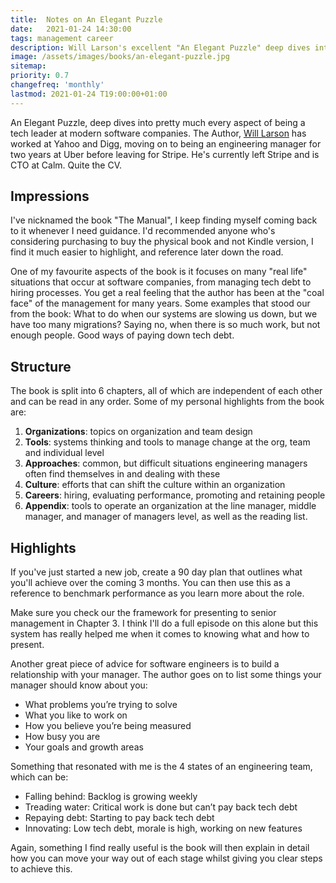 ```yaml
---
title:  Notes on An Elegant Puzzle
date:   2021-01-24 14:30:00
tags: management career
description: Will Larson's excellent "An Elegant Puzzle" deep dives into every aspect of being a tech leader at modern software companies
image: /assets/images/books/an-elegant-puzzle.jpg
sitemap:
priority: 0.7
changefreq: 'monthly'
lastmod: 2021-01-24 T19:00:00+01:00
---
```


An Elegant Puzzle, deep dives into pretty much every aspect of being a tech leader at modern software companies. The Author, [Will Larson](https://lethain.com) has worked at Yahoo and Digg, moving on to being an engineering manager for two years at Uber before leaving for Stripe. He's currently left Stripe and is CTO at Calm. Quite the CV.

## Impressions

I've nicknamed the book "The Manual", I keep finding myself coming back to it whenever I need guidance. I'd recommended anyone who's considering purchasing to buy the physical book and not Kindle version, I find it much easier to highlight, and reference later down the road.

One of my favourite aspects of the book is it focuses on many "real life" situations that occur at software companies, from managing tech debt to hiring processes. You get a real feeling that the author has been at the "coal face" of the management for many years. Some examples that stood our from the book: What to do when our systems are slowing us down, but we have too many migrations? Saying no, when there is so much work, but not enough people. Good ways of paying down tech debt.

## Structure

The book is split into 6 chapters, all of which are independent of each other and can be read in any order. Some of my personal highlights from the book are:

1. __Organizations__: topics on organization and team design
2. __Tools__: systems thinking and tools to manage change at the org, team and individual level
3. __Approaches__: common, but difficult situations engineering managers often find themselves in and dealing with these
4. __Culture__: efforts that can shift the culture within an organization
5. __Careers__: hiring, evaluating performance, promoting and retaining people
6. __Appendix__: tools to operate an organization at the line manager, middle manager, and manager of managers level, as well as the reading list.

## Highlights

If you've just started a new job, create a 90 day plan that outlines what you'll achieve over the coming 3 months. You can then use this as a reference to benchmark performance as you learn more about the role.

Make sure you check our the framework for presenting to senior management in Chapter 3. I think I'll do a full episode on this alone but this system has really helped me when it comes to knowing what and how to present.

Another great piece of advice for software engineers is to build a relationship with your manager. 
The author goes on to list some things your manager should know about you:

- What problems you’re trying to solve
- What you like to work on
- How you believe you’re being measured
- How busy you are
- Your goals and growth areas

Something that resonated with me is the 4 states of an engineering team, which can be:

- Falling behind: Backlog is growing weekly
- Treading water: Critical work is done but can’t pay back tech debt
- Repaying debt: Starting to pay back tech debt
- Innovating: Low tech debt, morale is high, working on new features

Again, something I find really useful is the book will then explain in detail how you can move your way out of each stage whilst giving you clear steps to achieve this.
